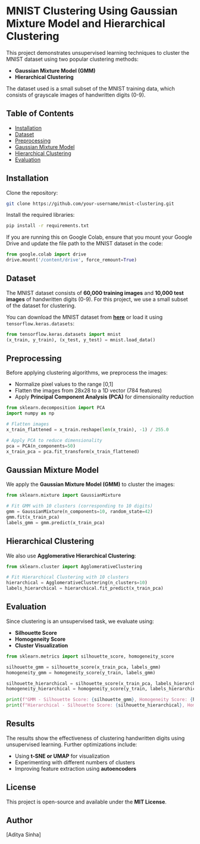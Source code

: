 # MNIST Clustering Using Gaussian Mixture Model and Hierarchical Clustering

This project demonstrates unsupervised learning techniques to cluster the MNIST dataset using two popular clustering methods:

- **Gaussian Mixture Model (GMM)**
- **Hierarchical Clustering**

The dataset used is a small subset of the MNIST training data, which consists of grayscale images of handwritten digits (0-9).

## Table of Contents

- [Installation](#installation)
- [Dataset](#dataset)
- [Preprocessing](#preprocessing)
- [Gaussian Mixture Model](#gaussian-mixture-model)
- [Hierarchical Clustering](#hierarchical-clustering)
- [Evaluation](#evaluation)

## Installation

Clone the repository:

```bash
git clone https://github.com/your-username/mnist-clustering.git
```

Install the required libraries:

```bash
pip install -r requirements.txt
```

If you are running this on Google Colab, ensure that you mount your Google Drive and update the file path to the MNIST dataset in the code:

```python
from google.colab import drive
drive.mount('/content/drive', force_remount=True)
```

## Dataset

The MNIST dataset consists of **60,000 training images** and **10,000 test images** of handwritten digits (0-9). For this project, we use a small subset of the dataset for clustering.

You can download the MNIST dataset from [**here**](http://yann.lecun.com/exdb/mnist/) or load it using `tensorflow.keras.datasets`:

```python
from tensorflow.keras.datasets import mnist
(x_train, y_train), (x_test, y_test) = mnist.load_data()
```

## Preprocessing

Before applying clustering algorithms, we preprocess the images:

- Normalize pixel values to the range [0,1]
- Flatten the images from 28x28 to a 1D vector (784 features)
- Apply **Principal Component Analysis (PCA)** for dimensionality reduction

```python
from sklearn.decomposition import PCA
import numpy as np

# Flatten images
x_train_flattened = x_train.reshape(len(x_train), -1) / 255.0

# Apply PCA to reduce dimensionality
pca = PCA(n_components=50)
x_train_pca = pca.fit_transform(x_train_flattened)
```

## Gaussian Mixture Model

We apply the **Gaussian Mixture Model (GMM)** to cluster the images:

```python
from sklearn.mixture import GaussianMixture

# Fit GMM with 10 clusters (corresponding to 10 digits)
gmm = GaussianMixture(n_components=10, random_state=42)
gmm.fit(x_train_pca)
labels_gmm = gmm.predict(x_train_pca)
```

## Hierarchical Clustering

We also use **Agglomerative Hierarchical Clustering**:

```python
from sklearn.cluster import AgglomerativeClustering

# Fit Hierarchical Clustering with 10 clusters
hierarchical = AgglomerativeClustering(n_clusters=10)
labels_hierarchical = hierarchical.fit_predict(x_train_pca)
```

## Evaluation

Since clustering is an unsupervised task, we evaluate using:

- **Silhouette Score**
- **Homogeneity Score**
- **Cluster Visualization**

```python
from sklearn.metrics import silhouette_score, homogeneity_score

silhouette_gmm = silhouette_score(x_train_pca, labels_gmm)
homogeneity_gmm = homogeneity_score(y_train, labels_gmm)

silhouette_hierarchical = silhouette_score(x_train_pca, labels_hierarchical)
homogeneity_hierarchical = homogeneity_score(y_train, labels_hierarchical)

print(f"GMM - Silhouette Score: {silhouette_gmm}, Homogeneity Score: {homogeneity_gmm}")
print(f"Hierarchical - Silhouette Score: {silhouette_hierarchical}, Homogeneity Score: {homogeneity_hierarchical}")
```

## Results

The results show the effectiveness of clustering handwritten digits using unsupervised learning. Further optimizations include:

- Using **t-SNE or UMAP** for visualization
- Experimenting with different numbers of clusters
- Improving feature extraction using **autoencoders**

## License

This project is open-source and available under the **MIT License**.

## Author

[Aditya Sinha]

